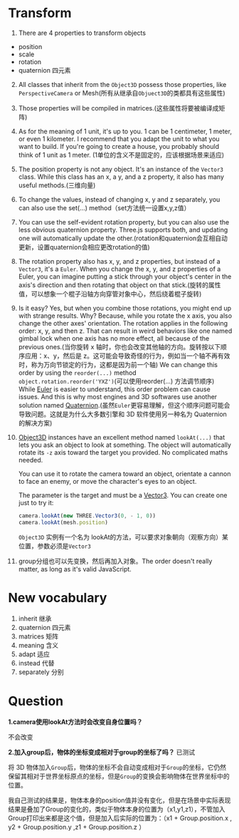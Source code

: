 # Transform

1. There are 4 properties to transform objects

- position
- scale
- rotation
- quaternion 四元素

2. All classes that inherit from the `Object3D` possess those properties, like `PerspectiveCamera` or Mesh(所有从继承自`Objuect3D`的类都具有这些属性)

3. Those properties will be compiled in matrices.(这些属性将要被编译成矩阵)

4. As for the meaning of 1 unit, it's up to you. 1 can be 1 centimeter, 1 meter, or even 1 kilometer. I recommend that you adapt the unit to what you want to build. If you're going to create a house, you probably should think of 1 unit as 1 meter. (1单位的含义不是固定的，应该根据场景来适应)

5. The position property is not any object. It's an instance of the `Vector3` class. While this class has an x, a y, and a z property, it also has many useful methods.(三维向量)

6. To change the values, instead of changing x, y and z separately, you can also use the set(...) method（set方法统一设置x,y,z值）

7. You can use the self-evident rotation property, but you can also use the less obvious quaternion property. Three.js supports both, and updating one will automatically update the other.(rotation和quaternion会互相自动更新，设置quaternion会相应更改rotation的值)

8. The rotation property also has x, y, and z properties, but instead of a `Vector3`, it's a `Euler`. When you change the x, y, and z properties of a Euler, you can imagine putting a stick through your object's center in the axis's direction and then rotating that object on that stick.(旋转的属性值，可以想象一个棍子沿轴方向穿管对象中心，然后绕着棍子旋转)

9. Is it easy? Yes, but when you combine those rotations, you might end up with strange results. Why? Because, while you rotate the x axis, you also change the other axes' orientation. The rotation applies in the following order: x, y, and then z. That can result in weird behaviors like one named gimbal lock when one axis has no more effect, all because of the previous ones.(当你旋转 x 轴时，你也会改变其他轴的方向。旋转按以下顺序应用：x、y，然后是 z。这可能会导致奇怪的行为，例如当一个轴不再有效时，称为万向节锁定的行为，这都是因为前一个轴)                     We can change this order by using the `reorder(...)` method `object.rotation.reorder('YXZ')`(可以使用reorder(...) 方法调节顺序)                               While [Euler](https://threejs.org/docs/index.html#api/en/math/Euler) is easier to understand, this order problem can cause issues. And this is why most engines and 3D softwares use another solution named [Quaternion](https://threejs.org/docs/#api/en/math/Quaternion).(虽然`Euler`更容易理解，但这个顺序问题可能会导致问题。这就是为什么大多数引擎和 3D 软件使用另一种名为 Quaternion 的解决方案)

10. [Object3D](https://threejs.org/docs/#api/en/core/Object3D) instances have an excellent method named `lookAt(...)` that lets you ask an object to look at something. The object will automatically rotate its `-z` axis toward the target you provided. No complicated maths needed.

    You can use it to rotate the camera toward an object, orientate a cannon to face an enemy, or move the character's eyes to an object.

    The parameter is the target and must be a [Vector3](https://threejs.org/docs/#api/en/math/Vector3). You can create one just to try it:

    ```js
    camera.lookAt(new THREE.Vector3(0, - 1, 0))
    camera.lookAt(mesh.position)
    ```

    `Object3D` 实例有一个名为 lookAt的方法，可以要求对象朝向（观察方向）某位置，参数必须是`Vector3`

11.  group分组也可以先变换，然后再加入对象。The order doesn't really matter, as long as it's valid JavaScript.





# New vocabulary

1. inherit 继承
1. quaternion  四元素
1. matrices 矩阵
1. meaning 含义
1. adapt 适应
1. instead 代替
1. separately 分别



# Question

**1.camera使用lookAt方法时会改变自身位置吗？**

不会改变



**2.加入group后，物体的坐标变成相对于group的坐标了吗？** 已测试

将 3D 物体加入`Group`后，物体的坐标不会自动变成相对于`Group`的坐标，它仍然保留其相对于世界坐标原点的坐标，但是`Group`的变换会影响物体在世界坐标中的位置。

我自己测试的结果是，物体本身的position值并没有变化，但是在场景中实际表现结果是叠加了Group的变化的，类似于物体本身的位置为（x1,y1,z1），不管加入Group打印出来都是这个值，但是加入后实际的位置为：（x1 + Group.position.x , y2 + Group.position.y ,z1 + Group.position.z ）
